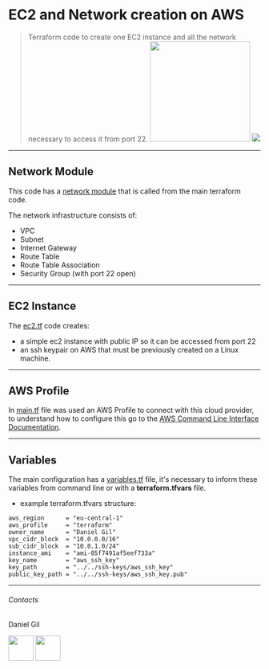 # EC2 and Network creation on AWS

> Terraform code to create one EC2 instance and all the network necessary to access it from port 22.
<img src="https://repository-images.githubusercontent.com/248124209/7df12300-6940-11ea-841d-6435036cbb29" width="200" height="200"> ![](https://media-exp1.licdn.com/dms/image/C4D0BAQGnoXT8Ty8whg/company-logo_200_200/0/1622566352666?e=2159024400&v=beta&t=N25JIgaaMgiPz6k--dhmMLi1i4ciqUvzNHzOYArQZlo)

---
## Network Module
This code has a [network module](https://github.com/danielcgil83/terraform-aws-ec2-net/tree/main/network) that is called from the main terraform code.

The network infrastructure consists of:

- VPC
- Subnet
- Internet Gateway
- Route Table
- Route Table Association
- Security Group (with port 22 open)

---
## EC2 Instance
The [ec2.tf](https://github.com/danielcgil83/terraform-aws-ec2-net/blob/main/ec2.tf) code creates:
- a simple ec2 instance with  public IP so it can be accessed from port 22
- an ssh keypair on AWS that must be previously created on a Linux machine.

---
## AWS Profile
In [main.tf](https://github.com/danielcgil83/terraform-aws-ec2-net/blob/main/main.tf) file was used an AWS Profile to connect with this cloud provider, to understand how to configure this go to the [AWS Command Line Interface Documentation](https://docs.aws.amazon.com/cli/latest/userguide/cli-configure-files.html).

---
## Variables
The main configuration has a [variables.tf](https://github.com/danielcgil83/terraform-aws-ec2-net/blob/main/variables.tf) file, it's necessary to inform these variables from command line or with a **terraform.tfvars** file.

- example terraform.tfvars structure:

```hcl
aws_region      = "eu-central-1"
aws_profile     = "terraform"
owner_name      = "Daniel Gil"
vpc_cidr_block  = "10.0.0.0/16"
sub_cidr_block  = "10.0.1.0/24"
instance_ami    = "ami-05f7491af5eef733a"
key_name        = "aws_ssh_key"
key_path        = "../../ssh-keys/aws_ssh_key"
public_key_path = "../../ssh-keys/aws_ssh_key.pub"
```

---
###### Contacts

Daniel Gil

[<img src="https://2.bp.blogspot.com/-T2mwdMnQkpI/W2pm1YXGMCI/AAAAAAAAIUU/jwi55-AuipczHEkxZ8KxrtvGU7ldTleeQCLcBGAs/s1600/mail-icon-iconfinder.png" width="50" height="50">](mailto:danielcgil83@gmail.com) [<img src="https://is2-ssl.mzstatic.com/image/thumb/Purple125/v4/60/26/7b/60267ba2-33d6-7d5e-7b61-056e9e448d4c/AppIcon-0-0-1x_U007emarketing-0-0-0-7-0-0-sRGB-0-0-0-GLES2_U002c0-512MB-85-220-0-0.png/256x256bb.png" width="50" height="50">](https://www.linkedin.com/in/daniel-cardoso-gil/)